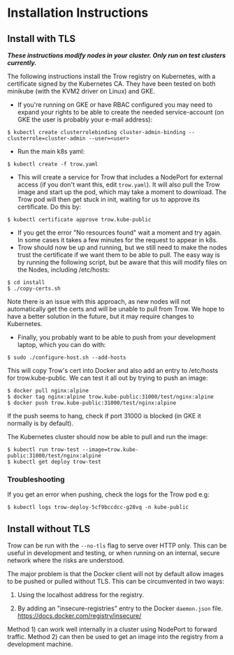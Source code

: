 Installation Instructions
=========================

## Install with TLS

***These instructions modify nodes in your cluster. Only run on test clusters currently.***

The following instructions install the Trow registry on Kubernetes, with a
certificate signed by the Kubernetes CA. They have been tested on both minikube
(with the KVM2 driver on Linux) and GKE.

 - If you're running on GKE or have RBAC configured you may need to expand your
   rights to be able to create the needed service-account (on GKE the user is probably your e-mail address):
```
$ kubectl create clusterrolebinding cluster-admin-binding --clusterrole=cluster-admin --user=<user>
```
 - Run the main k8s yaml:

```
$ kubectl create -f trow.yaml
```

 - This will create a service for Trow that includes a NodePort for external
   access (if you don't want this, edit `trow.yaml`). It will also pull the Trow
image and start up the pod, which may take a moment to download. The Trow pod
will then get stuck in init, waiting for us to approve its certificate. Do this
by:

```
$ kubectl certificate approve trow.kube-public
```

 - If you get the error "No resources found" wait a moment and try again. In some
cases it takes a few minutes for the request to appear in k8s. 
 - Trow should now be up and running, but we still need to make the nodes trust
   the certificate if we want them to be able to pull. The easy way is by
running the following script, but be aware that this will modify files on the
Nodes, including /etc/hosts:

```
$ cd install
$ ./copy-certs.sh
```

Note there is an issue with this approach, as new nodes will not automatically
get the certs and will be unable to pull from Trow. We hope to have a better
solution in the future, but it may require changes to Kubernetes.

 - Finally, you probably want to be able to push from your development laptop,
   which you can do with:

```
$ sudo ./configure-host.sh --add-hosts
```

This will copy Trow's cert into Docker and also add an entry to /etc/hosts for
trow.kube-public. We can test it all out by trying to push an image:

```
$ docker pull nginx:alpine
$ docker tag nginx:alpine trow.kube-public:31000/test/nginx:alpine
$ docker push trow.kube-public:31000/test/nginx:alpine
```

If the push seems to hang, check if port 31000 is blocked (in GKE it normally is
by default).

The Kubernetes cluster should now be able to pull and run the image:

```
$ kubectl run trow-test --image=trow.kube-public:31000/test/nginx:alpine
$ kubectl get deploy trow-test
```

### Troubleshooting

If you get an error when pushing, check the logs for the Trow pod e.g:

```
$ kubectl logs trow-deploy-5cf9bccdcc-g28vq -n kube-public
```

## Install without TLS

Trow can be run with the `--no-tls` flag to serve over HTTP only. This can be
useful in development and testing, or when running on an internal, secure
network where the risks are understood.

The major problem is that the Docker client will not by default allow images to
be pushed or pulled without TLS. This can be circumvented in two ways:

 1) Using the localhost address for the registry.  

 2) By adding an "insecure-registries" entry to the Docker `daemon.json` file.
https://docs.docker.com/registry/insecure/

Method 1) can work well internally in a cluster using NodePort to forward
traffic. Method 2) can then be used to get an image into the registry from a
development machine.

